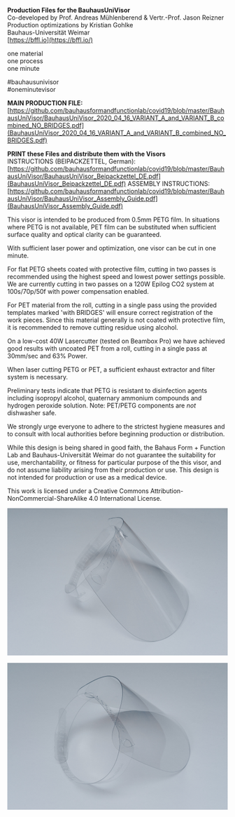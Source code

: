 **Production Files for the BauhausUniVisor**<br />
Co-developed by Prof. Andreas Mühlenberend & Vertr.-Prof. Jason Reizner<br />
Production optimizations by Kristian Gohlke<br />
Bauhaus-Universität Weimar<br />
[https://bffl.io](https://bffl.io/)

one material<br />
one process<br />
one minute<br />

#bauhausunivisor<br />
#oneminutevisor

**MAIN PRODUCTION FILE:**<br />
[https://github.com/bauhausformandfunctionlab/covid19/blob/master/BauhausUniVisor/BauhausUniVisor_2020_04_16_VARIANT_A_and_VARIANT_B_combined_NO_BRIDGES.pdf](BauhausUniVisor_2020_04_16_VARIANT_A_and_VARIANT_B_combined_NO_BRIDGES.pdf)

**PRINT these Files and distribute them with the Visors**<br />
INSTRUCTIONS (BEIPACKZETTEL, German):
<br />[https://github.com/bauhausformandfunctionlab/covid19/blob/master/BauhausUniVisor/BauhausUniVisor_Beipackzettel_DE.pdf](BauhausUniVisor_Beipackzettel_DE.pdf)
ASSEMBLY INSTRUCTIONS:<br />
[https://github.com/bauhausformandfunctionlab/covid19/blob/master/BauhausUniVisor/BauhausUniVisor_Assembly_Guide.pdf](BauhausUniVisor_Assembly_Guide.pdf)

This visor is intended to be produced from 0.5mm PETG film. In situations where PETG is not available, PET film can be substituted when sufficient surface quality and optical clarity can be guaranteed.

With sufficient laser power and optimization, one visor can be cut in one minute.

For flat PETG sheets coated with protective film, cutting in two passes is recommended using the highest speed and lowest power settings possible. We are currently cutting in two passes on a 120W Epilog CO2 system at 100s/70p/50f with power compensation enabled.

For PET material from the roll, cutting in a single pass using the provided templates marked 'with BRIDGES' will ensure correct registration of the work pieces. Since this material generally is not coated with protective film, it is recommended to remove cutting residue using alcohol.

On a low-cost 40W Lasercutter (tested on Beambox Pro) we have achieved good results with uncoated PET from a roll, cutting in a single pass at 30mm/sec and 63% Power.

When laser cutting PETG or PET, a sufficient exhaust extractor and filter system is necessary.

Preliminary tests indicate that PETG is resistant to disinfection agents including isopropyl alcohol, quaternary ammonium compounds and hydrogen peroxide solution. Note: PET/PETG components are *not* dishwasher safe.

We strongly urge everyone to adhere to the strictest hygiene measures and to consult with local authorities before beginning production or distribution. 

While this design is being shared in good faith, the Bahaus Form + Function Lab and Bauhaus-Universität Weimar do not guarantee the suitability for use, merchantability, or fitness for particular purpose of the this visor, and do not assume liability arising from their production or use. This design is not intended for production or use as a medical device.

This work is licensed under a Creative Commons Attribution-NonCommercial-ShareAlike 4.0 International License.


![BauhausUniVisor](https://github.com/bauhausformandfunctionlab/covid19/blob/master/BauhausUniVisor/buv-3.jpg)



![BauhausUniVisor](https://github.com/bauhausformandfunctionlab/covid19/blob/master/BauhausUniVisor/buv-5.jpg)
